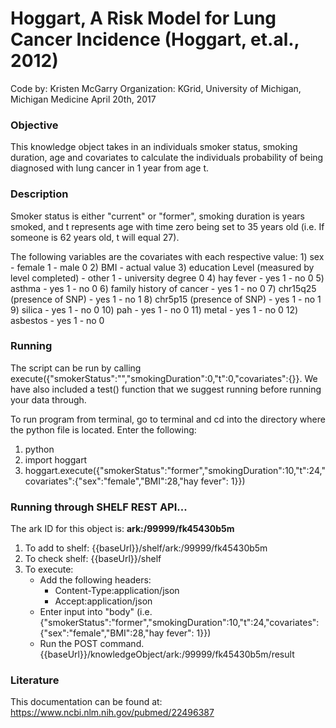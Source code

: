 # Hoggart, A Risk Model for Lung Cancer Incidence (Hoggart, et.al., 2012)
Code by: Kristen McGarry
Organization: KGrid, University of Michigan, Michigan Medicine
April 20th, 2017

### Objective
This knowledge object takes in an individuals smoker status, smoking duration, age and covariates to calculate the individuals probability of being diagnosed with lung cancer in 1 year from age t.


### Description
Smoker status is either "current" or "former", smoking duration is years smoked, and t represents age with time zero being set to 35 years old (i.e. If someone is 62 years old, t will equal 27).

The following variables are the covariates with each respective value:
	1)	sex
  	-	female 1
  	-	male 0
	2)	BMI
	 -	actual value
	3)	education Level (measured by level completed)
  	-	other 1
  	-	university degree 0
	4)	hay fever
	  - yes 1
	  -	no 0
	5)	asthma
	  - yes 1
	  - no 0
	6)	family history of cancer
  	-	yes 1
  	-	no 0
	7)	chr15q25 (presence of SNP)
  	-	yes 1
  	-	no 1
	8)	chr5p15 (presence of SNP)
  	-	yes 1
  	-	no 1
	9)	silica
  	-	yes 1
  	-	no 0
  10)	pah
  	-	yes 1
  	-	no 0
	11)	metal
  	-	yes 1
  	-	no 0
	12)	asbestos
  	-	yes 1
  	-	no 0

### Running
The script can be run by calling execute({"smokerStatus":"","smokingDuration":0,"t":0,"covariates":{}}. We have also included a test() function that we suggest running before running your data through.

To run program from terminal, go to terminal and cd into the directory where the python file is located. Enter the following:
1. python
2. import hoggart
3. hoggart.execute({"smokerStatus":"former","smokingDuration":10,"t":24,"covariates":{"sex":"female","BMI":28,"hay fever": 1}})

### Running through SHELF REST API...
The ark ID for this object is: **ark:/99999/fk45430b5m**

1. To add to shelf: {{baseUrl}}/shelf/ark:/99999/fk45430b5m
2. To check shelf: {{baseUrl}}/shelf
3. To execute:
   - Add the following headers:
     - Content-Type:application/json
     - Accept:application/json
   - Enter input into "body" (i.e. {"smokerStatus":"former","smokingDuration":10,"t":24,"covariates":{"sex":"female","BMI":28,"hay fever": 1}})
   - Run the POST command. {{baseUrl}}/knowledgeObject/ark:/99999/fk45430b5m/result


### Literature
This documentation can be found at: https://www.ncbi.nlm.nih.gov/pubmed/22496387
